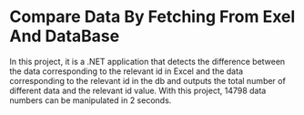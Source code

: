 # Compare Data By Fetching From Exel And DataBase
 In this project, it is a .NET application that detects the difference between the data corresponding to the relevant id in Excel and the data corresponding to the relevant id in the db and outputs the total number of different data and the relevant id value. With this project, 14798 data numbers can be manipulated in 2 seconds.
